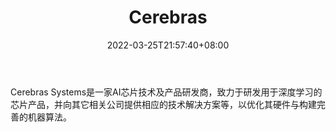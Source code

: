 ﻿---
weight: 
title: "Cerebras"
description: "Cerebras Systems是一家AI芯片技术及产品研发商，致力于研发用于深度学习的芯片产品，并向其它相关公司提供相应的技术解决方案等，以优化其硬件与构建完善的机器算法。  "
date: 2022-03-25T21:57:40+08:00
lastmod: 2022-03-25T16:45:40+08:00
draft: false
authors: ["Metabd"]
featuredImage: "586.png"
link: "https://cerebras.net/"
tags: ["Cerebras","算力"]
categories: ["navigation"]
navigation: ["算力"]
lightgallery: true
toc: true
pinned: false
recommend: false
recommend1: false
---
Cerebras Systems是一家AI芯片技术及产品研发商，致力于研发用于深度学习的芯片产品，并向其它相关公司提供相应的技术解决方案等，以优化其硬件与构建完善的机器算法。  
